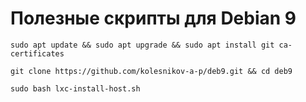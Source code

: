 # Полезные скрипты для Debian 9

```sudo apt update && sudo apt upgrade && sudo apt install git ca-certificates```

```git clone https://github.com/kolesnikov-a-p/deb9.git && cd deb9```

```sudo bash lxc-install-host.sh```
